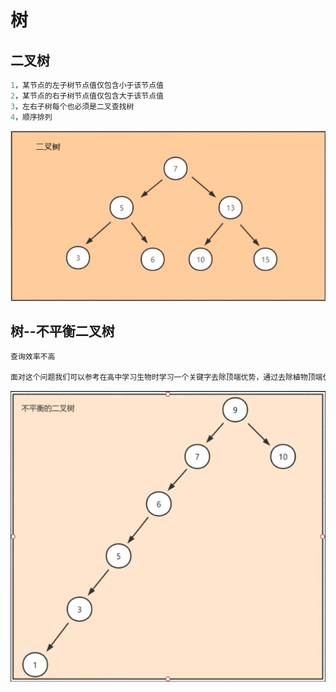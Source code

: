 # 树

## 二叉树
```java
1，某节点的左子树节点值仅包含小于该节点值
2，某节点的右子树节点值仅包含大于该节点值
3，左右子树每个也必须是二叉查找树
4，顺序排列
```
![](image/Snipaste_2021-03-21_17-41-56.png)

## 树--不平衡二叉树
```java
查询效率不高

面对这个问题我们可以参考在高中学习生物时学习一个关键字去除顶端优势，通过去除植物顶端优化，侧芽会迅速生长，慢慢变得强壮和平衡，红黑树其实就是去除二叉查找树顶端优势的解决方案，从而达到树的平衡
```

![](image/Snipaste_2021-03-21_17-50-01.png)

